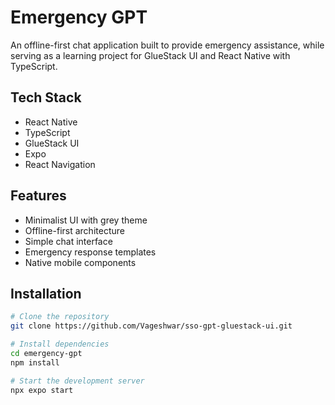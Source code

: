 # Emergency GPT

An offline-first chat application built to provide emergency assistance, while serving as a learning project for GlueStack UI and React Native with TypeScript.

## Tech Stack
- React Native
- TypeScript
- GlueStack UI
- Expo
- React Navigation

## Features
- Minimalist UI with grey theme
- Offline-first architecture
- Simple chat interface
- Emergency response templates
- Native mobile components

## Installation
```bash
# Clone the repository
git clone https://github.com/Vageshwar/sso-gpt-gluestack-ui.git

# Install dependencies
cd emergency-gpt
npm install

# Start the development server
npx expo start
